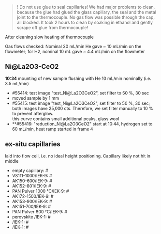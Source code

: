 
> ! Do not use glue to seal capillaries!
> We had major problems to clean, because the glue had glued the glass capillary, the seal and the metal joint to the thermocouple.
No gas flow was possible through the cap, all blocked. It took 2 hours to clean by soaking in ethanol and gently scrape off glue from thermocouple! <br>

After cleaning slow heating of thermocouple

Gas flows checked: Nominal 20 mL/min He gave ~ 10 mL/min on the flowmeter; for H2, nominal 10 mL gave ~ 4.4 mL/min on the flowmeter

## Ni@La2O3-CeO2 ##
**10:34** mounting of new sample
flushing with He 10 mL/min nominally (i.e. 3.5 mL/min) <br>
- #55414: test image "test_Ni@La2O3CeO2", set filter to 50 %, 30 sec
- moved sample by 1 mm
- #55415: test image "test_Ni@La2O3CeO2", set filter to 50 %, 30 sec; both images have 25,000 cts. Therefore, we set filter manually to 10 % to prevent afterglow. <br>
  this curve contains small additional peaks, glass wool
- **#55416: "reduction_Ni@La2O3CeO2" start at 10:44, hydrogen set to 60 mL/min, heat ramp started in frame 4


## ex-situ capillaries ##
laid into flow cell, i.e. no ideal height positioning. Capillary likely not hit in middle

- empty capillary: #
- VS111-1000/IEK-9: #
- AK150-600/IEK-9: #
- AK152-801/IEK-9: #
- PAN Pulver 1000 °C/IEK-9: #
- AK172-1500/IEK-9: #
- AK153-900/IEK-9: #
- AK151-700/IEK-9: #
- PAN Pulver 800 °C/IEK-9: #
- perovskite /IEK-1: #
- /IEK-1: #
- /IEK-1: #


